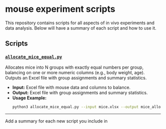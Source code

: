 # mouse experiment scripts

This repository contains scripts for all aspects of in vivo experiments and data analysis. Below will have a summary of each script and how to use it. 

## Scripts

### [`allocate_mice_equal.py`](allocate_mice_equal.py)

Allocates mice into N groups with exactly equal numbers per group, balancing on one or more numeric columns (e.g., body weight, age). Outputs an Excel file with group assignments and summary statistics.

- **Input:** Excel file with mouse data and columns to balance.
- **Output:** Excel file with group assignments and summary statistics.
- **Usage Example:**
  ```sh
  python3 allocate_mice_equal.py --input mice.xlsx --output mice_allocated.xlsx --groups ctrl treatment --balance_cols body_weight age --seed 42
  ```

---

Add a summary for each new script you include in